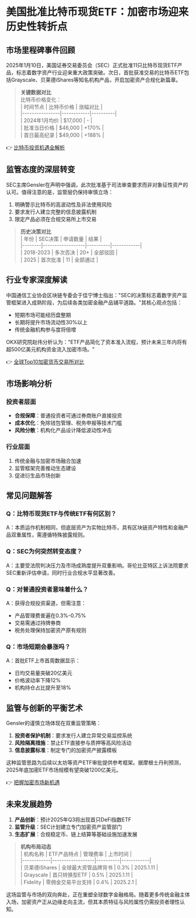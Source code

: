 # 美国批准比特币现货ETF：加密市场迎来历史性转折点

## 市场里程碑事件回顾

2025年1月10日，美国证券交易委员会（SEC）正式批准11只比特币现货ETF产品，标志着数字资产行业迎来重大政策突破。次日，首批获准交易的比特币ETF包括Grayscale、贝莱德iShares等知名机构产品，开启加密资产合规化新篇章。

> **关键数据对比**  
> 比特币价格变化：  
> | 时间节点       | 比特币价格 | 涨幅对比 |  
> |----------------|------------|----------|  
> | 2024年1月均价  | $17,000    | -        |  
> | 批准当日价格   | $46,000    | +170%    |  
> | 首日最高纪录   | $49,000    | +188%    |

👉 [比特币投资机遇全解析](https://bit.ly/okx_welcome)

## 监管态度的深层转变

SEC主席Gensler在声明中强调，此次批准基于司法审查要求而非对象征性资产的认可。值得注意的是，监管层仍保持审慎立场：
1. 明确警示比特币的高波动性及非法使用风险
2. 要求发行人建立完整的信息披露机制
3. 限定产品必须在合规交易所上市交易

> **历史决策对比**  
> | 年份   | SEC决策          | 申请数量 | 结果       |  
> |--------|------------------|----------|------------|  
> | 2018-2023 | 多次否决         | 20+      | 全部驳回   |  
> | 2025   | 首次批准         | 11       | 全部通过   |

## 行业专家深度解读

中国通信工业协会区块链专委会于佳宁博士指出："SEC的决策标志着数字资产监管框架进入成熟阶段，为后续各类加密金融产品铺平道路。"其核心观点包括：
- 短期市场可能经历盘整期
- 长期将提升市场流动性30%以上
- 传统金融机构参与度将倍增

OKX研究院赵伟分析认为："ETF产品简化了资本准入流程，预计未来三年内将有超500亿美元机构资金流入加密市场。"

👉 [全球Top10加密货币交易所对比](https://bit.ly/okx_welcome)

## 市场影响分析

### 投资者层面
- **合规保障**：普通投资者可通过券商账户直接投资
- **成本优化**：免除钱包管理、税务申报等技术门槛
- **风险分散**：机构化产品设计降低波动性冲击

### 行业层面
1. 传统金融与加密市场融合加速
2. 监管框架完善推动生态建设
3. 促进衍生品市场创新

## 常见问题解答

### Q：比特币现货ETF与传统ETF有何区别？
A：本质运作机制相同，但底层资产为实物比特币，具有区块链资产特性和金融产品双重属性，需遵循特殊披露规则。

### Q：SEC为何突然转变态度？
A：主要受法院判决压力及市场成熟度提升双重影响。哥伦比亚特区上诉法院要求SEC重新评估申请，同时行业合规水平显著改善。

### Q：对普通投资者意味着什么？
A：获得合规投资渠道，但需注意：  
- 产品管理费普遍在0.3%-0.75%  
- 交易需通过持牌券商  
- 税务处理保持加密资产原有规则

### Q：市场短期会暴涨吗？
A：首批ETF上市首周数据显示：  
- 日均交易量突破20亿美元  
- 价格波动率下降12%  
- 机构持仓占比提升至18%

## 监管与创新的平衡艺术

Gensler的谨慎立场体现在双重监管策略：
1. **投资者保护机制**：要求发行人建立异常交易监控系统
2. **风险隔离措施**：禁止ETF直接参与质押等高风险活动
3. **信息披露标准**：制定专门的加密资产披露模板

这种监管思路为后续以太坊等资产ETF审批提供参考框架。据摩根士丹利预测，2025年底加密ETF市场规模有望突破1200亿美元。

👉 [把握加密市场新机遇](https://bit.ly/okx_welcome)

## 未来发展趋势

1. **产品创新**：预计2025年Q3将出现首只DeFi指数ETF
2. **监管升级**：SEC计划建立专门加密资产监管部门
3. **生态扩展**：合规稳定币、链上结算等基础设施加速发展

> **机构布局动态**  
> | 机构名称   | ETF产品特点      | 管理费率 | 上市时间   |  
> |------------|------------------|----------|------------|  
> | 贝莱德iShares | 全球最大资管品牌背书 | 0.3%     | 2025.1.11 |  
> | Grayscale  | 首只转换型ETF    | 0.5%     | 2025.1.11 |  
> | Fidelity   | 零佣金交易平台支持 | 0.4%     | 2025.2.1  |

这场监管与市场的双向奔赴，正在重塑全球数字金融格局。随着更多传统金融主体入场，加密资产正从边缘走向主流，但其本质特征与风险属性仍需投资者理性认知。